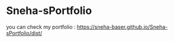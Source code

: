 # Sneha-sPortfolio
you can check my portfolio : https://sneha-baser.github.io/Sneha-sPortfolio/dist/
